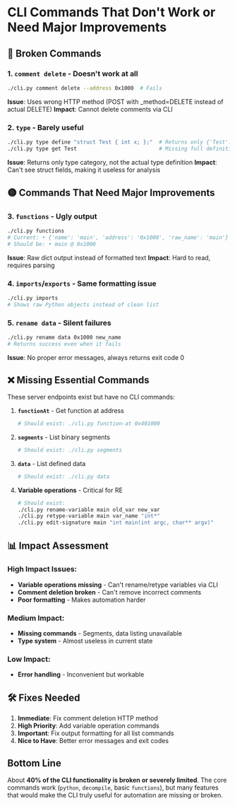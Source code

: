 # CLI Commands That Don't Work or Need Major Improvements

## 🔴 Broken Commands

### 1. **`comment delete`** - Doesn't work at all
```bash
./cli.py comment delete --address 0x1000  # Fails
```
**Issue**: Uses wrong HTTP method (POST with _method=DELETE instead of actual DELETE)
**Impact**: Cannot delete comments via CLI

### 2. **`type`** - Barely useful
```bash
./cli.py type define "struct Test { int x; };"  # Returns only {'Test': 'struct'}
./cli.py type get Test                          # Missing full definition
```
**Issue**: Returns only type category, not the actual type definition
**Impact**: Can't see struct fields, making it useless for analysis

## 🟡 Commands That Need Major Improvements

### 3. **`functions`** - Ugly output
```bash
./cli.py functions
# Current: • {'name': 'main', 'address': '0x1000', 'raw_name': 'main'}
# Should be: • main @ 0x1000
```
**Issue**: Raw dict output instead of formatted text
**Impact**: Hard to read, requires parsing

### 4. **`imports`/`exports`** - Same formatting issue
```bash
./cli.py imports
# Shows raw Python objects instead of clean list
```

### 5. **`rename data`** - Silent failures
```bash
./cli.py rename data 0x1000 new_name
# Returns success even when it fails
```
**Issue**: No proper error messages, always returns exit code 0

## ❌ Missing Essential Commands

These server endpoints exist but have no CLI commands:

1. **`functionAt`** - Get function at address
   ```bash
   # Should exist: ./cli.py function-at 0x401000
   ```

2. **`segments`** - List binary segments
   ```bash
   # Should exist: ./cli.py segments
   ```

3. **`data`** - List defined data
   ```bash
   # Should exist: ./cli.py data
   ```

4. **Variable operations** - Critical for RE
   ```bash
   # Should exist:
   ./cli.py rename-variable main old_var new_var
   ./cli.py retype-variable main var_name "int*"
   ./cli.py edit-signature main "int main(int argc, char** argv)"
   ```

## 📊 Impact Assessment

### High Impact Issues:
- **Variable operations missing** - Can't rename/retype variables via CLI
- **Comment deletion broken** - Can't remove incorrect comments
- **Poor formatting** - Makes automation harder

### Medium Impact:
- **Missing commands** - Segments, data listing unavailable
- **Type system** - Almost useless in current state

### Low Impact:
- **Error handling** - Inconvenient but workable

## 🛠️ Fixes Needed

1. **Immediate**: Fix comment deletion HTTP method
2. **High Priority**: Add variable operation commands
3. **Important**: Fix output formatting for all list commands
4. **Nice to Have**: Better error messages and exit codes

## Bottom Line

About **40% of the CLI functionality is broken or severely limited**. The core commands work (`python`, `decompile`, basic `functions`), but many features that would make the CLI truly useful for automation are missing or broken.